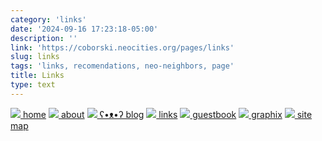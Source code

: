 ```yaml
---
category: 'links'
date: '2024-09-16 17:23:18-05:00'
description: ''
link: 'https://coborski.neocities.org/pages/links'
slug: links
tags: 'links, recomendations, neo-neighbors, page'
title: Links
type: text
---
```


[![](https://coborski.neocities.org/global/images/small-pink-dragon.gif) home](https://coborski.neocities.org/)  [![](https://coborski.neocities.org/global/images/small-pink-dragon.gif) about](https://coborski.neocities.org/about/page)  [![](https://coborski.neocities.org/global/images/small-pink-dragon.gif) ʕ•ᴥ•ʔ blog](https://coborski.bearblog.dev/blog/)  [![](https://coborski.neocities.org/global/images/small-pink-dragon.gif) links](https://coborski.neocities.org/library/links)  [![](https://coborski.neocities.org/global/images/small-pink-dragon.gif) guestbook](https://coborski.neocities.org/about/contact)  [![](https://coborski.neocities.org/global/images/small-pink-dragon.gif) graphix](https://coborski.neocities.org/graphix/page)  [![](https://coborski.neocities.org/global/images/small-pink-dragon.gif) site map](https://coborski.neocities.org/utillity/site-map)
